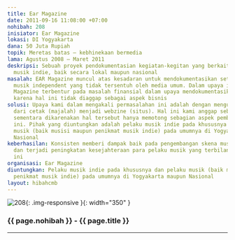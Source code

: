 ```yaml
---
title: Ear Magazine
date: 2011-09-16 11:08:00 +07:00
nohibah: 208
inisiator: Ear Magazine
lokasi: DI Yogyakarta
dana: 50 Juta Rupiah
topik: Meretas batas – kebhinekaan bermedia
lama: Agustus 2008 – Maret 2011
deskripsi: Sebuah proyek pendokumentasian kegiatan-kegitan yang berkaitan dengan perkembangan
  musik indie, baik secara lokal maupun nasional
masalah: EAR Magazine muncul atas kesadaran untuk mendokumentasikan setiap pergerakan
  musik independent yang tidak tersentuh oleh media umum. Dalam upaya itu, tim Ear
  Magazine terbentur pada masalah finansial dalam upaya mendokumentasikan hal tersebut
  karena hal ini tidak diaggap sebagai aspek bisnis
solusi: Upaya kami dalam mengakali permasalahan ini adalah dengan mengubah bentuk
  dari cetak (majalah) menjadi webzine (situs). Hal ini kami anggap sebagai penyelesaian
  sementara dikarenakan hal tersebut hanya memotong sebagian aspek pembiayaan pendokumentasian
  ini. Pihak yang diuntungkan adalah pelaku musik indie pada khususnya dan pelaku
  musik (baik musisi maupun penikmat musik indie) pada umumnya di Yogyakarta maupun
  Nasional
keberhasilan: Konsisten memberi dampak baik pada pengembangan skena musik indie tersebut
  dan terjadi peningkatan kesejahteraan para pelaku musik yang terbilang “tidak komersil”
  ini
organisasi: Ear Magazine
diuntungkan: Pelaku musik indie pada khususnya dan pelaku musik (baik musisi maupun
  penikmat musik indie) pada umumnya di Yogyakarta maupun Nasional
layout: hibahcmb
---
```


![208](/static/img/hibahcmb/208.png){: .img-responsive }{: width="350" }

### {{ page.nohibah }} - {{ page.title }}

---
